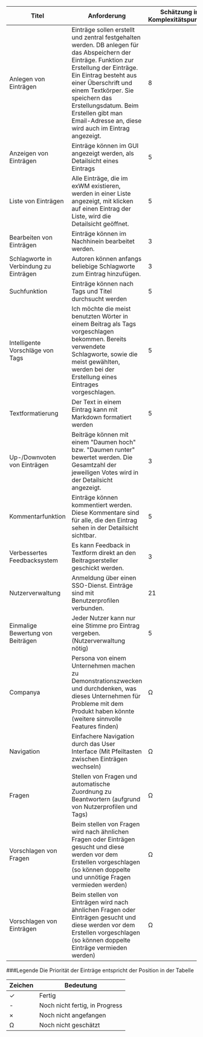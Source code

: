 Titel|Anforderung|Schätzung in Komplexitätspunkten|Fertiggestellt
---|---|---|---
Anlegen von Einträgen|Einträge sollen erstellt und zentral festgehalten werden. DB anlegen für das Abspeichern der Einträge. Funktion zur Erstellung der Einträge. Ein Eintrag besteht aus einer Überschrift und einem Textkörper. Sie speichern das Erstellungsdatum. Beim Erstellen gibt man Email-Adresse an, diese wird auch im Eintrag angezeigt.|8|✓
Anzeigen von Einträgen|Einträge können im GUI angezeigt werden, als Detailsicht eines Eintrags|5|✓
Liste von Einträgen|Alle Einträge, die im exWM existieren, werden in einer Liste angezeigt, mit klicken auf einen Eintrag der Liste, wird die Detailsicht geöffnet.|5|✓
Bearbeiten von Einträgen|Einträge können im Nachhinein bearbeitet werden.|3|✓
Schlagworte in Verbindung zu Einträgen|Autoren können anfangs beliebige Schlagworte zum Eintrag hinzufügen.|3|✓
Suchfunktion|Einträge können nach Tags und Titel durchsucht werden|5|✓
Intelligente Vorschläge von Tags|Ich möchte die meist benutzten Wörter in einem Beitrag als Tags vorgeschlagen bekommen. Bereits verwendete Schlagworte, sowie die meist gewählten, werden bei der Erstellung eines Eintrages vorgeschlagen.|5|-
Textformatierung|Der Text in einem Eintrag kann mit Markdown formatiert werden|5|✓
Up-/Downvoten von Einträgen|Beiträge können mit einem "Daumen hoch" bzw. "Daumen runter" bewertet werden. Die Gesamtzahl der jeweiligen Votes wird in der Detailsicht angezeigt.|3|✓
Kommentarfunktion|Einträge können kommentiert werden. Diese Kommentare sind für alle, die den Eintrag sehen in der Detailsicht sichtbar.|5|-
Verbessertes Feedbacksystem|Es kann Feedback in Textform direkt an den Beitragsersteller geschickt werden.|3|✓
Nutzerverwaltung|Anmeldung über einen SSO-Dienst. Einträge sind mit Benutzerprofilen verbunden.|21|-
Einmalige Bewertung von Beiträgen|Jeder Nutzer kann nur eine Stimme pro Eintrag vergeben. (Nutzerverwaltung nötig)|5|✓
Companya|Persona von einem Unternehmen machen zu Demonstrationszwecken und durchdenken, was dieses Unternehmen für Probleme mit dem Produkt haben könnte (weitere sinnvolle Features finden)|Ω|×
Navigation|Einfachere Navigation durch das User Interface (Mit Pfeiltasten zwischen Einträgen wechseln)|Ω|×
Fragen|Stellen von Fragen und automatische Zuordnung zu Beantwortern (aufgrund von Nutzerprofilen und Tags)|Ω|×
Vorschlagen von Fragen|Beim stellen von Fragen wird nach ähnlichen Fragen oder Einträgen gesucht und diese werden vor dem Erstellen vorgeschlagen (so können doppelte und unnötige Fragen vermieden werden)|Ω|×
Vorschlagen von Einträgen|Beim stellen von Einträgen wird nach ähnlichen Fragen oder Einträgen gesucht und diese werden vor dem Erstellen vorgeschlagen (so können doppelte Einträge vermieden werden)|Ω|×

###Legende
Die Priorität der Einträge entspricht der Position in der Tabelle

Zeichen|Bedeutung
---|---
✓|Fertig
-|Noch nicht fertig, in Progress
×|Noch nicht angefangen
Ω|Noch nicht geschätzt
